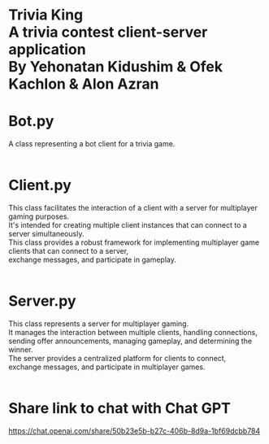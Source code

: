 # Trivia King </br> A trivia contest client-server application </br> By Yehonatan Kidushim & Ofek Kachlon & Alon Azran

# Bot.py
A class representing a bot client for a trivia game. <br /> <br />

# Client.py
This class facilitates the interaction of a client with a server for multiplayer gaming purposes. <br />
It's intended for creating multiple client instances that can connect to a server simultaneously. <br />
This class provides a robust framework for implementing multiplayer game clients that can connect to a server, <br />
exchange messages, and participate in gameplay. <br /> <br />

# Server.py
This class represents a server for multiplayer gaming. <br />
It manages the interaction between multiple clients, handling connections, <br />
sending offer announcements, managing gameplay, and determining the winner. <br />
The server provides a centralized platform for clients to connect, <br />
exchange messages, and participate in multiplayer games. <br /> <br />

# Share link to chat with Chat GPT
https://chat.openai.com/share/50b23e5b-b27c-406b-8d9a-1bf69dcbb784
